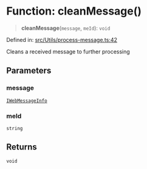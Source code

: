 # Function: cleanMessage()

> **cleanMessage**(`message`, `meId`): `void`

Defined in: [src/Utils/process-message.ts:42](https://github.com/Fokusdotid/bail/blob/dad8cbc7bd41e0c17126095b0fc017b92c3d85cf/src/Utils/process-message.ts#L42)

Cleans a received message to further processing

## Parameters

### message

[`IWebMessageInfo`](../namespaces/proto/interfaces/IWebMessageInfo.md)

### meId

`string`

## Returns

`void`
